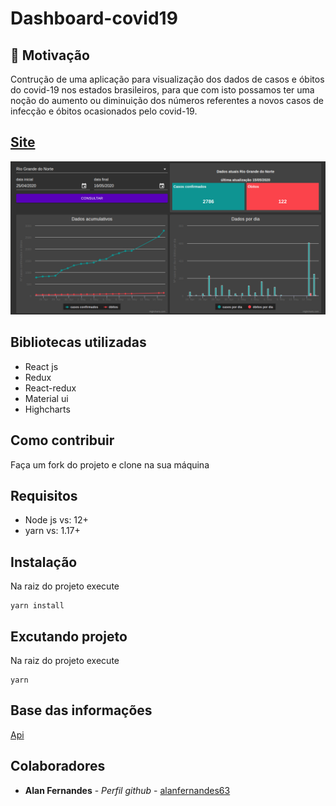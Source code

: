 # Dashboard-covid19

## :thinking: Motivação
Contrução de uma aplicação para visualização dos dados de casos e óbitos do covid-19 nos estados brasileiros, para que com isto possamos ter uma noção do aumento ou diminuição dos números referentes a novos casos de infecção e óbitos ocasionados pelo covid-19.

## [Site](https://nostalgic-beaver-d44652.netlify.app)
<img src="/static/dashboard_covid19.png">

## Bibliotecas utilizadas
<ul>
  <li>React js</li>
  <li>Redux</li>
  <li>React-redux</li>
  <li>Material ui</li>
  <li>Highcharts</li>
</ul>

## Como contribuir
Faça um fork do projeto e clone na sua máquina
## Requisitos
<ul>
  <li>Node js vs: 12+</li>
  <li>yarn vs: 1.17+</li>
</ul>

## Instalação
Na raiz do projeto execute
```
yarn install
```
## Excutando projeto
Na raiz do projeto execute
```
yarn
```
## Base das informações
[Api](https://github.com/alanfernandes63/middleware_covid)

## Colaboradores
* **Alan Fernandes** - *Perfil github* - [alanfernandes63](https://github.com/alanfernandes63)
